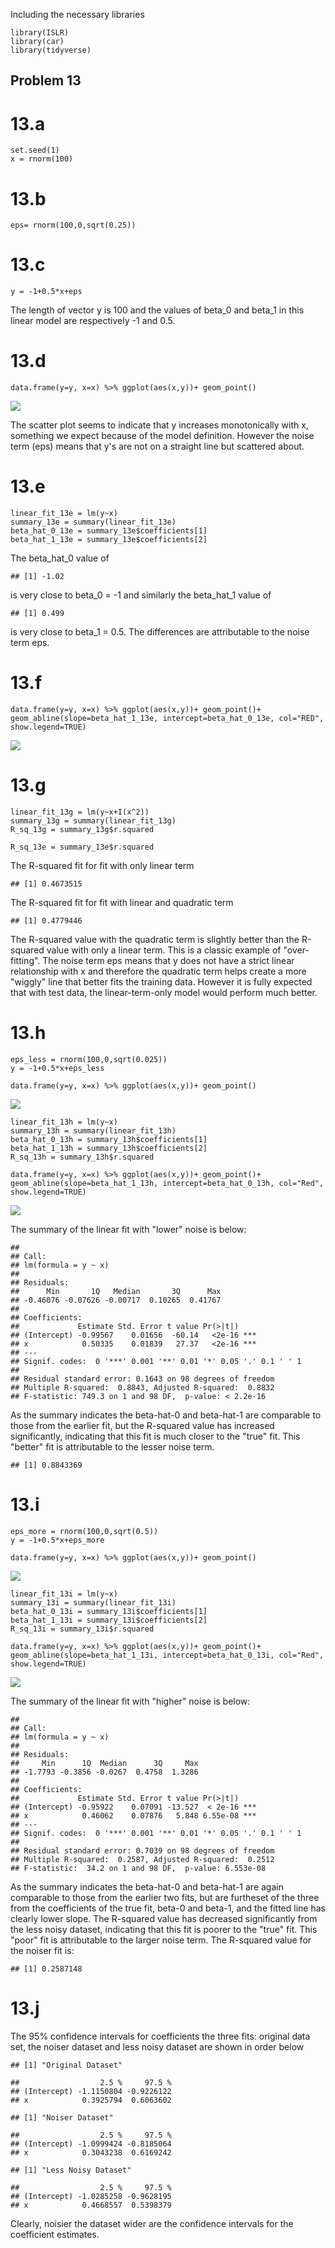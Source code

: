 Including the necessary libraries

    library(ISLR)
    library(car)
    library(tidyverse)

Problem 13
----------

13.a
====

    set.seed(1)
    x = rnorm(100)

13.b
====

    eps= rnorm(100,0,sqrt(0.25))

13.c
====

    y = -1+0.5*x+eps

The length of vector y is 100 and the values of beta\_0 and beta\_1 in
this linear model are respectively -1 and 0.5.

13.d
====

    data.frame(y=y, x=x) %>% ggplot(aes(x,y))+ geom_point()

![](Q13_Solution_files/figure-markdown_strict/unnamed-chunk-4-1.png)

The scatter plot seems to indicate that y increases monotonically with
x, something we expect because of the model definition. However the
noise term (eps) means that y's are not on a straight line but scattered
about.

13.e
====

    linear_fit_13e = lm(y~x)
    summary_13e = summary(linear_fit_13e)
    beta_hat_0_13e = summary_13e$coefficients[1]
    beta_hat_1_13e = summary_13e$coefficients[2]

The beta\_hat\_0 value of

    ## [1] -1.02

is very close to beta\_0 = -1 and similarly the beta\_hat\_1 value of

    ## [1] 0.499

is very close to beta\_1 = 0.5. The differences are attributable to the
noise term eps.

13.f
====

    data.frame(y=y, x=x) %>% ggplot(aes(x,y))+ geom_point()+ geom_abline(slope=beta_hat_1_13e, intercept=beta_hat_0_13e, col="RED", show.legend=TRUE)

![](Q13_Solution_files/figure-markdown_strict/unnamed-chunk-8-1.png)

13.g
====

    linear_fit_13g = lm(y~x+I(x^2))
    summary_13g = summary(linear_fit_13g)
    R_sq_13g = summary_13g$r.squared

    R_sq_13e = summary_13e$r.squared

The R-squared fit for fit with only linear term

    ## [1] 0.4673515

The R-squared fit for fit with linear and quadratic term

    ## [1] 0.4779446

The R-squared value with the quadratic term is slightly better than the
R-squared value with only a linear term. This is a classic example of
"over-fitting". The noise term eps means that y does not have a strict
linear relationship with x and therefore the quadratic term helps create
a more "wiggly" line that better fits the training data. However it is
fully expected that with test data, the linear-term-only model would
perform much better.

13.h
====

    eps_less = rnorm(100,0,sqrt(0.025))
    y = -1+0.5*x+eps_less

    data.frame(y=y, x=x) %>% ggplot(aes(x,y))+ geom_point()

![](Q13_Solution_files/figure-markdown_strict/unnamed-chunk-12-1.png)

    linear_fit_13h = lm(y~x)
    summary_13h = summary(linear_fit_13h)
    beta_hat_0_13h = summary_13h$coefficients[1]
    beta_hat_1_13h = summary_13h$coefficients[2]
    R_sq_13h = summary_13h$r.squared

    data.frame(y=y, x=x) %>% ggplot(aes(x,y))+ geom_point()+ geom_abline(slope=beta_hat_1_13h, intercept=beta_hat_0_13h, col="Red", show.legend=TRUE)

![](Q13_Solution_files/figure-markdown_strict/unnamed-chunk-12-2.png)

The summary of the linear fit with "lower" noise is below:

    ## 
    ## Call:
    ## lm(formula = y ~ x)
    ## 
    ## Residuals:
    ##      Min       1Q   Median       3Q      Max 
    ## -0.46076 -0.07626 -0.00717  0.10265  0.41767 
    ## 
    ## Coefficients:
    ##             Estimate Std. Error t value Pr(>|t|)    
    ## (Intercept) -0.99567    0.01656  -60.14   <2e-16 ***
    ## x            0.50335    0.01839   27.37   <2e-16 ***
    ## ---
    ## Signif. codes:  0 '***' 0.001 '**' 0.01 '*' 0.05 '.' 0.1 ' ' 1
    ## 
    ## Residual standard error: 0.1643 on 98 degrees of freedom
    ## Multiple R-squared:  0.8843, Adjusted R-squared:  0.8832 
    ## F-statistic: 749.3 on 1 and 98 DF,  p-value: < 2.2e-16

As the summary indicates the beta-hat-0 and beta-hat-1 are comparable to
those from the earlier fit, but the R-squared value has increased
significantly, indicating that this fit is much closer to the "true"
fit. This "better" fit is attributable to the lesser noise term.

    ## [1] 0.8843369

13.i
====

    eps_more = rnorm(100,0,sqrt(0.5))
    y = -1+0.5*x+eps_more

    data.frame(y=y, x=x) %>% ggplot(aes(x,y))+ geom_point()

![](Q13_Solution_files/figure-markdown_strict/unnamed-chunk-15-1.png)

    linear_fit_13i = lm(y~x)
    summary_13i = summary(linear_fit_13i)
    beta_hat_0_13i = summary_13i$coefficients[1]
    beta_hat_1_13i = summary_13i$coefficients[2]
    R_sq_13i = summary_13i$r.squared

    data.frame(y=y, x=x) %>% ggplot(aes(x,y))+ geom_point()+ geom_abline(slope=beta_hat_1_13i, intercept=beta_hat_0_13i, col="Red", show.legend=TRUE)

![](Q13_Solution_files/figure-markdown_strict/unnamed-chunk-15-2.png)

The summary of the linear fit with "higher" noise is below:

    ## 
    ## Call:
    ## lm(formula = y ~ x)
    ## 
    ## Residuals:
    ##     Min      1Q  Median      3Q     Max 
    ## -1.7793 -0.3856 -0.0267  0.4758  1.3286 
    ## 
    ## Coefficients:
    ##             Estimate Std. Error t value Pr(>|t|)    
    ## (Intercept) -0.95922    0.07091 -13.527  < 2e-16 ***
    ## x            0.46062    0.07876   5.848 6.55e-08 ***
    ## ---
    ## Signif. codes:  0 '***' 0.001 '**' 0.01 '*' 0.05 '.' 0.1 ' ' 1
    ## 
    ## Residual standard error: 0.7039 on 98 degrees of freedom
    ## Multiple R-squared:  0.2587, Adjusted R-squared:  0.2512 
    ## F-statistic:  34.2 on 1 and 98 DF,  p-value: 6.553e-08

As the summary indicates the beta-hat-0 and beta-hat-1 are again
comparable to those from the earlier two fits, but are furtheset of the
three from the coefficients of the true fit, beta-0 and beta-1, and the
fitted line has clearly lower slope. The R-squared value has decreased
significantly from the less noisy dataset, indicating that this fit is
poorer to the "true" fit. This "poor" fit is attributable to the larger
noise term. The R-squared value for the noiser fit is:

    ## [1] 0.2587148

13.j
====

The 95% confidence intervals for coefficients the three fits: original
data set, the noiser dataset and less noisy dataset are shown in order
below

    ## [1] "Original Dataset"

    ##                  2.5 %     97.5 %
    ## (Intercept) -1.1150804 -0.9226122
    ## x            0.3925794  0.6063602

    ## [1] "Noiser Dataset"

    ##                  2.5 %     97.5 %
    ## (Intercept) -1.0999424 -0.8185064
    ## x            0.3043238  0.6169242

    ## [1] "Less Noisy Dataset"

    ##                  2.5 %     97.5 %
    ## (Intercept) -1.0285258 -0.9628195
    ## x            0.4668557  0.5398379

Clearly, noisier the dataset wider are the confidence intervals for the
coefficient estimates.
